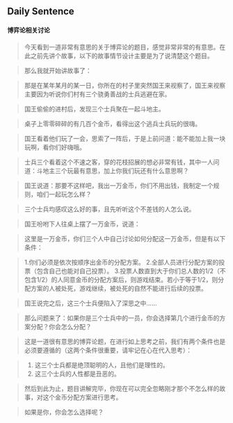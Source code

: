 ## **Daily Sentence**
#### 博弈论相关讨论
> 今天看到一道非常有意思的关于博弈论的题目，感觉非常非常的有意思。在此之前先讲个故事，以下的故事情节设计主要是为了说清楚这个题目。

> 那么我就开始讲故事了：

> 那是在某年某月的某一日，你所在的村子里突然国王来视察了，国王来视察主要因为听说你们村有三个骁勇善战的士兵逃避在家。

> 国王偷偷的进村后，发现三个士兵聚在一起斗地主。

> 桌子上零零碎碎的有几百个金币，看得出这个逃兵士兵玩的很嗨。

> 国王看着他们玩了一会，思索了一阵后，于是上前问道：能不能加上我一块玩啊，看你们好嗨哦。

> 士兵三个看着这个不速之客，穿的花枝招展的想必非常有钱，其中一人问道：斗地主三个玩最有意思，加上你我们玩还有什么意思啊？

> 国王说道：那要不这样吧，我出一万金币，你们不用出钱，我制定一个规则，咱们一起玩怎么样？

> 三个士兵均感叹这么好的事，且先听听这个不差钱的人怎么说。

> 国王吩咐下人往桌上摆了一万金币，说道：

> 这里是一万金币，你们三个人中自己讨论如何分配这一万金币，但是有以下条件：

> 1.你们必须是依次按顺序出金币的分配方案。
> 2.全部人员进行分配方案的投票（包含自己也能对自己投票）。
> 3.投票人数直到大于你们总人数的1/2（不包含1/2）的人同意金币的分配方案后，则游戏结束。若小于等于1/2，则分配方案的人被处死，游戏继续，被处死的自然不能进行后续的投票。

> 国王说完之后，这三个士兵便陷入了深思之中......

> 那么问题来了：如果你是三个士兵中的一员，你会选择第几个进行金币的方案分配？你会怎么分配？

> 这是一道很有意思的博弈论题，在进行如上思考之前，我们有两个条件也是必须要遵循的（这两个条件很重要，请牢记在心在代入思考）：

> 1. 这三个士兵都是绝顶聪明的人，且他们是理性的。
> 2. 这三个士兵的人性都是丑恶的。

> 然后到此为止，题目讲解完毕，你现在可以完全忽略刚才那个不怎么样的故事，对这个金币分配方案进行思考。

> 如果是你，你会怎么选择呢？